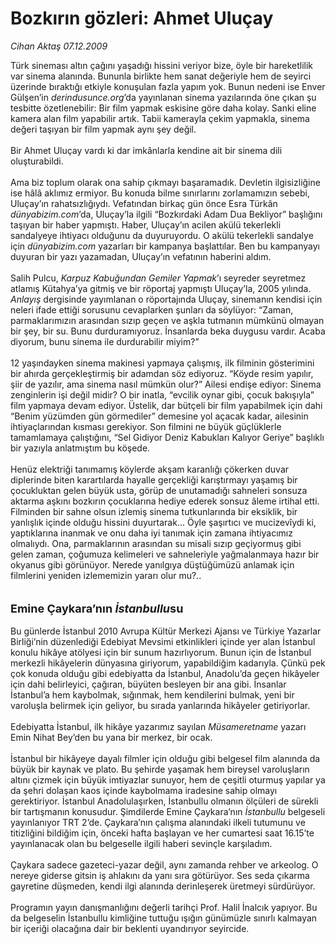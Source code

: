 # Bozkırın gözleri: Ahmet Uluçay

*Cihan Aktaş 07.12.2009*

<div class="yazi">Türk sineması altın çağını yaşadığı hissini veriyor bize, öyle bir hareketlilik var sinema alanında. Bununla birlikte hem sanat değeriyle hem de seyirci üzerinde bıraktığı etkiyle konuşulan fazla yapım yok. Bunun nedeni ise Enver Gülşen’in <i>derindusunce.org</i>’da yayınlanan sinema yazılarında öne çıkan şu tesbitte özetlenebilir: Bir film yapmak eskisine göre daha kolay. Sanki eline kamera alan film yapabilir artık. Tabii kamerayla çekim yapmakla, sinema değeri taşıyan bir film yapmak aynı şey değil. <br/><br/>Bir Ahmet Uluçay vardı ki dar imkânlarla kendine ait bir sinema dili oluşturabildi. <br/><br/>Ama biz toplum olarak ona sahip çıkmayı başaramadık. Devletin ilgisizliğine ise hâlâ aklımız ermiyor. Bu konuda bilme sınırlarını zorlamamızın sebebi, Uluçay’ın rahatsızlığıydı. Vefatından birkaç gün önce Esra Türkân <i>dünyabizim.com</i>’da, Uluçay’la ilgili “Bozkırdaki Adam Dua Bekliyor” başlığını taşıyan bir haber yapmıştı. Haber, Uluçay’ın acilen akülü tekerlekli sandalyeye ihtiyacı olduğunu da duyuruyordu. O akülü tekerlekli sandalye için <i>dünyabizim.com</i> yazarları bir kampanya başlattılar. Ben bu kampanyayı duyuran bir yazı yazamadan, Uluçay’ın vefatının haberini aldım. <br/><br/>Salih Pulcu, <i>Karpuz Kabuğundan Gemiler Yapmak</i>’ı seyreder seyretmez atlamış Kütahya’ya gitmiş ve bir röportaj yapmıştı Uluçay’la, 2005 yılında. <i>Anlayış</i> dergisinde yayımlanan o röportajında Uluçay, sinemanın kendisi için neleri ifade ettiği sorusunu cevaplarken şunları da söylüyor: “Zaman, parmaklarımızın arasından sızıp geçen ve aşkla tutmanın mümkünü olmayan bir şey, bir su. Bunu durduramıyoruz. İnsanlarda beka duygusu vardır. Acaba diyorum, bunu sinema ile durdurabilir miyim?” <br/><br/>12 yaşındayken sinema makinesi yapmaya çalışmış, ilk filminin gösterimini bir ahırda gerçekleştirmiş bir adamdan söz ediyoruz. “Köyde resim yapılır, şiir de yazılır, ama sinema nasıl mümkün olur?” Ailesi endişe ediyor: Sinema zenginlerin işi değil midir? O bir inatla, “evcilik oynar gibi, çocuk bakışıyla” film yapmaya devam ediyor. Üstelik, dar bütçeli bir film yapabilmek için dahi “Benim yüzümden gün görmediler” demesine yol açacak kadar, ailesinin ihtiyaçlarından kısması gerekiyor. Son filmini ne büyük güçlüklerle tamamlamaya çalıştığını, “Sel Gidiyor Deniz Kabukları Kalıyor Geriye” başlıklı bir yazıyla anlatmıştım bu köşede. <br/><br/>Henüz elektriği tanımamış köylerde akşam karanlığı çökerken duvar diplerinde biten karartılarda hayalle gerçekliği karıştırmayı yaşamış bir çocukluktan gelen büyük usta, görüp de unutamadığı sahneleri sonsuza aktarma aşkını bozkırın çocuklarına hediye ederek sonsuz âleme irtihal etti. Filminden bir sahne olsun izlemiş sinema tutkunlarında bir eksiklik, bir yanlışlık içinde olduğu hissini duyurtarak... Öyle şaşırtıcı ve mucizevîydi ki, yaptıklarına inanmak ve onu daha iyi tanımak için zamana ihtiyacımız olmalıydı. Ona, parmaklarının arasından su misali sızıp geçiyormuş gibi gelen zaman, çoğumuza kelimeleri ve sahneleriyle yağmalanmaya hazır bir okyanus gibi görünüyor. Nerede yanılgıya düştüğümüzü anlamak için filmlerini yeniden izlememizin yararı olur mu?.. <b><br/><br/><br/><font size="4">Emine Çaykara’nın <em>İstanbullu</em>su</font> </b><br/><br/>Bu günlerde İstanbul 2010 Avrupa Kültür Merkezi Ajansı ve Türkiye Yazarlar Birliği’nin düzenlediği Edebiyat Mevsimi etkinlikleri içinde yer alan İstanbul konulu hikâye atölyesi için bir sunum hazırlıyorum. Bunun için de İstanbul merkezli hikâyelerin dünyasına giriyorum, yapabildiğim kadarıyla. Çünkü pek çok konuda olduğu gibi edebiyatta da İstanbul, Anadolu’da geçen hikâyeler için dahi belirleyici, çağıran, büyüten besleyen bir ana gibi. İnsanlar İstanbul’a hem kaybolmak, sığınmak, hem kendilerini bulmak, yeni bir varoluşla belirmek için geliyor, bu sırada yanlarında hikâyeler getiriyorlar. <br/><br/>Edebiyatta İstanbul, ilk hikâye yazarımız sayılan <i>Müsameretname</i> yazarı Emin Nihat Bey’den bu yana bir merkez, bir ocak. <br/><br/>İstanbul bir hikâyeye dayalı filmler için olduğu gibi belgesel film alanında da büyük bir kaynak ve plato. Bu şehirde yaşamak hem bireysel varoluşların altını çizmek için büyük imtiyazlar sunuyor, hem de çeşitli oturmuş yapılar ya da şehri dolaşan kaos içinde kaybolmama iradesine sahip olmayı gerektiriyor. İstanbul Anadolulaşırken, İstanbullu olmanın ölçüleri de sürekli bir tartışmanın konusudur. Şimdilerde Emine Çaykara’nın <i>İstanbullu</i> belgeseli yayınlanıyor TRT 2’de. Çaykara’nın çalışma alanındaki ilkeli tutumunu ve titizliğini bildiğim için, önceki hafta başlayan ve her cumartesi saat 16.15’te yayınlanacak olan bu belgeselle ilgili haberi sevinçle karşıladım. <br/><br/>Çaykara sadece gazeteci-yazar değil, aynı zamanda rehber ve arkeolog. O nereye giderse gitsin iş ahlakını da yanı sıra götürüyor. Ses seda çıkarma gayretine düşmeden, kendi ilgi alanında derinleşerek üretmeyi sürdürüyor. <br/><br/>Programın yayın danışmanlığını değerli tarihçi Prof. Halil İnalcık yapıyor. Bu da belgeselin İstanbullu kimliğine tuttuğu ışığın günümüzle sınırlı kalmayan bir içeriği olacağına dair bir beklenti uyandırıyor seyircide.
              </div>
